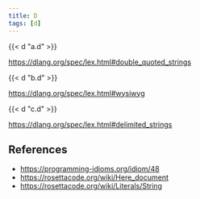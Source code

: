 ```yaml
---
title: D
tags: [d]
---
```


{{< d "a.d" >}}

<https://dlang.org/spec/lex.html#double_quoted_strings>

{{< d "b.d" >}}

<https://dlang.org/spec/lex.html#wysiwyg>

{{< d "c.d" >}}

<https://dlang.org/spec/lex.html#delimited_strings>

## References

- <https://programming-idioms.org/idiom/48>
- <https://rosettacode.org/wiki/Here_document>
- <https://rosettacode.org/wiki/Literals/String>
